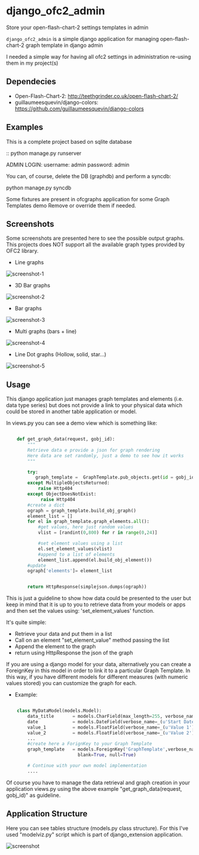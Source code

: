 django_ofc2_admin
=================

Store your open-flash-chart-2 settings templates in admin


``django_ofc2_admin`` is a simple django application for managing
open-flash-chart-2 graph template in django admin

I needed a simple way for having all ofc2 settings in administration re-using
them in my project(s)


Dependecies
-----------

* Open-Flash-Chart-2: http://teethgrinder.co.uk/open-flash-chart-2/
* guillaumeesquevin/django-colors: https://github.com/guillaumeesquevin/django-colors



Examples
--------

This is a complete project based on sqlite database

::
python manage.py runserver


ADMIN LOGIN:
  username: admin
  password: admin

You can, of course, delete the DB (graphdb) and perform a syncdb:

python manage.py syncdb

Some fixtures are present in ofcgraphs application for some Graph Templates demo
Remove or override them if needed.


Screenshots
-----------------------

Some screenshots are presented here to see the possible output graphs.
This projects does NOT support all the available graph types provided by OFC2 library.

* Line graphs

![screenshot-1](https://raw.github.com/hcsturix74/django_ofc2_admin/master/screenshots/screenshot-1.png)

* 3D Bar graphs

![screenshot-2](https://raw.github.com/hcsturix74/django_ofc2_admin/master/screenshots/screenshot-2.png)


* Bar graphs

![screenshot-3](https://raw.github.com/hcsturix74/django_ofc2_admin/master/screenshots/screenshot-3.png)


* Multi graphs (bars + line)

![screenshot-4](https://raw.github.com/hcsturix74/django_ofc2_admin/master/screenshots/screenshot-4.png)


* Line Dot graphs (Hollow, solid, star...)

![screenshot-5](https://raw.github.com/hcsturix74/django_ofc2_admin/master/screenshots/screenshot-5.png)


Usage
-----------------------

This django application just manages graph templates and elements (i.e. data type series) but does not provide
a link to your physical data which could be stored in another table application or model.


In views.py you can see a demo view which is something like:

```python

    def get_graph_data(request, gobj_id):
        """
        Retrieve data e provide a json for graph rendering
        Here data are set randomly, just a demo to see how it works
        """

        try:
           graph_template =  GraphTemplate.pub_objects.get(id = gobj_id)
        except MultipleObjectsReturned:
            raise Http404
        except ObjectDoesNotExist:
             raise Http404
        #create a dict
        ograph = graph_template.build_obj_graph()
        element_list = []
        for el in graph_template.graph_elements.all():
            #get values, here just random values
            vlist = [randint(0,800) for r in range(0,24)]

            #set element values using a list
            el.set_element_values(vlist)
            #append to a list of elements
            element_list.append(el.build_obj_element())
        #update
        ograph['elements']= element_list


        return HttpResponse(simplejson.dumps(ograph))

```

This is just a guideline to show how data could be presented to the user but keep in mind that
it is up to you to retrieve data from your models or apps and then set the values using:
'set_element_values' function.

It's quite simple:
 * Retrieve your data and put them in a list
 * Call on an element "set_element_value" method passing the list
 * Append the element to the graph
 * return using HttpResponse the json of the graph



If you are using a django model for your data, alternatively you can create a ForeignKey in this
model in order to link it to a particular Graph Template.
In this way, if you have different models for different measures (with numeric values stored)
you can customize the graph for each.

* Example:

```python

    class MyDataModel(models.Model):
        data_title       = models.CharField(max_length=255, verbose_name=_('Title'))
        date             = models.DateField(verbose_name=_(u'Start Date'))
        value_1          = models.FloatField(verbose_name=_(u'Value 1'), blank=True, null=True)
        value_2          = models.FloatField(verbose_name=_(u'Value 2'), blank=True, null=True)
        ...
        #create here a ForignKey to your Graph Template
        graph_template   = models.ForeignKey('GraphTemplate',verbose_name= _('Graph Template'), \
                           blank=True, null=True)

        # Continue with your own model implementation
        ....
```

Of course you have to manage the data retrieval and graph creation in your application views.py using 
the above example "get_graph_data(request, gobj_id)" as guideline.



Application Structure
-----------------------------------------

Here you can see tables structure (models.py class structure).
For this I've used "modelviz.py" script which is part of django_extension application.

![screenshot](https://raw.github.com/hcsturix74/django_ofc2_admin/master/screenshots/ofcgraphs_models.png)